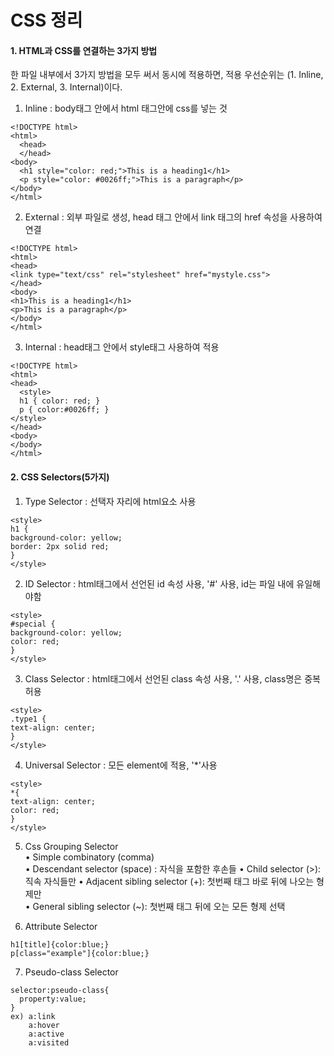 CSS 정리
============

#### 1. HTML과 CSS를 연결하는 3가지 방법
한 파일 내부에서 3가지 방법을 모두 써서 동시에 적용하면, 적용 우선순위는 (1. Inline, 2. External, 3. Internal)이다.
1. Inline : body태그 안에서 html 태그안에 css를 넣는 것
```
<!DOCTYPE html>
<html>
  <head>
  </head>
<body>
  <h1 style="color: red;">This is a heading1</h1>
  <p style="color: #0026ff;">This is a paragraph</p>
</body>
</html>
```

2. External : 외부 파일로 생성, head 태그 안에서 link 태그의 href 속성을 사용하여 연결
```
<!DOCTYPE html>
<html>
<head>
<link type="text/css" rel="stylesheet" href="mystyle.css">
</head>
<body>
<h1>This is a heading1</h1>
<p>This is a paragraph</p>
</body>
</html>
```

3. Internal : head태그 안에서 style태그 사용하여 적용
```
<!DOCTYPE html>
<html>
<head>
  <style>
  h1 { color: red; }
  p { color:#0026ff; }
</style>
</head>
<body>
</body>
</html>
```

#### 2. CSS Selectors(5가지)
1. Type Selector : 선택자 자리에 html요소 사용
```
<style>
h1 {
background-color: yellow;
border: 2px solid red;
}
</style>
```

2. ID Selector : html태그에서 선언된 id 속성 사용, '#' 사용, id는 파일 내에 유일해야함
```
<style>
#special {
background-color: yellow;
color: red;
}
</style>
```

3. Class Selector : html태그에서 선언된 class 속성 사용, '.' 사용, class명은 중복 허용
```
<style>
.type1 {
text-align: center;
}
</style>
```

4. Universal Selector : 모든 element에 적용, '*'사용  
```
<style>
*{
text-align: center;
color: red;
}
</style>
```

5. Css Grouping Selector  
• Simple combinatory (comma)  
• Descendant selector (space) : 자식을 포함한 후손들
• Child selector (>): 직속 자식들만
• Adjacent sibling selector (+): 첫번째 태그 바로 뒤에 나오는 형제만  
• General sibling selector (~): 첫번째 태그 뒤에 오는 모든 형제 선택

6. Attribute Selector
```
h1[title]{color:blue;}
p[class="example"]{color:blue;}
```

7. Pseudo-class Selector
```
selector:pseudo-class{
  property:value;
}
ex) a:link
    a:hover
    a:active
    a:visited
```
